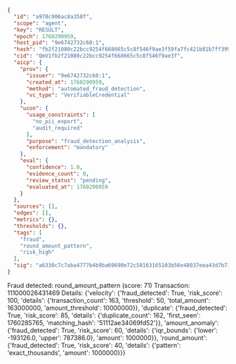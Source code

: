 ```json
{
  "id": "a978c906ac8a358f",
  "scope": "agent",
  "key": "RESULT",
  "epoch": 1760290959,
  "host_pid": "9e6742732c60:1",
  "hash": "fb2f21080c22bcc9254f668665c5c8f546f9ae3f59fa7fc421b81b7ff399a7be",
  "cid": "QmV1fb2f21080c22bcc9254f668665c5c8f546f9ae3f",
  "aicp": {
    "prov": {
      "issuer": "9e6742732c60:1",
      "created_at": 1760290959,
      "method": "automated_fraud_detection",
      "vc_type": "VerifiableCredential"
    },
    "ucon": {
      "usage_constraints": [
        "no_pii_export",
        "audit_required"
      ],
      "purpose": "fraud_detection_analysis",
      "enforcement": "mandatory"
    },
    "eval": {
      "confidence": 1.0,
      "evidence_count": 0,
      "review_status": "pending",
      "evaluated_at": 1760290959
    }
  },
  "sources": [],
  "edges": [],
  "metrics": {},
  "thresholds": {},
  "tags": [
    "fraud",
    "round_amount_pattern",
    "risk_high"
  ],
  "sig": "a6330c7c7aba4777b4b9ba69690e72c50163165103b56e48037eea43d7b71bd8"
}
```

Fraud detected: round_amount_pattern (score: 71)
Transaction: 111000026431469
Details: {'velocity': {'fraud_detected': True, 'risk_score': 100, 'details': {'transaction_count': 163, 'threshold': 50, 'total_amount': 163000000, 'amount_threshold': 10000000}}, 'duplicate': {'fraud_detected': True, 'risk_score': 85, 'details': {'duplicate_count': 162, 'first_seen': 1760285765, 'matching_hash': '51112ae34069fd52'}}, 'amount_anomaly': {'fraud_detected': True, 'risk_score': 60, 'details': {'iqr_bounds': {'lower': -193126.0, 'upper': 787386.0}, 'amount': 1000000}}, 'round_amount': {'fraud_detected': True, 'risk_score': 40, 'details': {'pattern': 'exact_thousands', 'amount': 1000000}}}